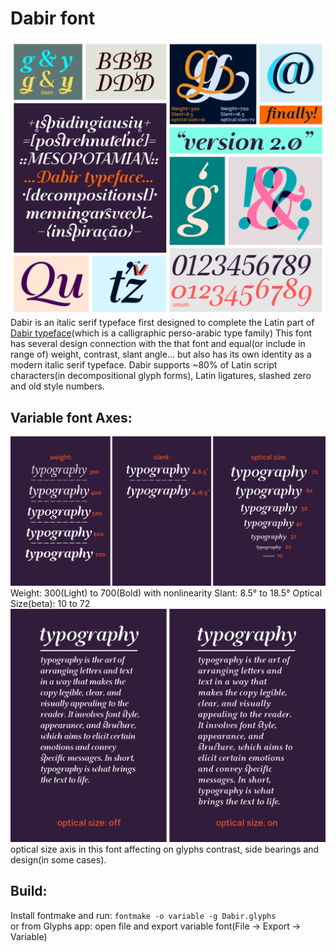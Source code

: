 # Dabir font
![Dabir-v2.0](https://github.com/aminabedi68/Dabir/blob/master/documentation/Dabir-v2.0.png)
Dabir is an italic serif typeface first designed to complete the Latin part of [Dabir typeface](https://maryamsoft.com/product/fontshop/main/dabir-htm/)(which is a calligraphic perso-arabic type family)
This font has several design connection with the that font and equal(or include in range of) weight, contrast, slant angle… but also has its own identity as a modern italic serif typeface. Dabir supports ~80% of Latin script characters(in decompositional glyph forms), Latin ligatures, slashed zero and old style numbers.

## Variable font Axes:
![weight_slant_optical-size](https://github.com/aminabedi68/Dabir/blob/master/documentation/weight_slant_optical-size.png)
Weight: 300(Light) to 700(Bold) with nonlinearity
Slant: 8.5° to 18.5°
Optical Size(beta): 10 to 72
![optical-size](https://github.com/aminabedi68/Dabir/blob/master/documentation/optical-size.png)
optical size axis in this font affecting on glyphs contrast, side bearings and design(in some cases). 

## Build:
Install fontmake and run: `fontmake -o variable -g Dabir.glyphs`
<br>or from Glyphs app: open file and export variable font(File -> Export -> Variable)